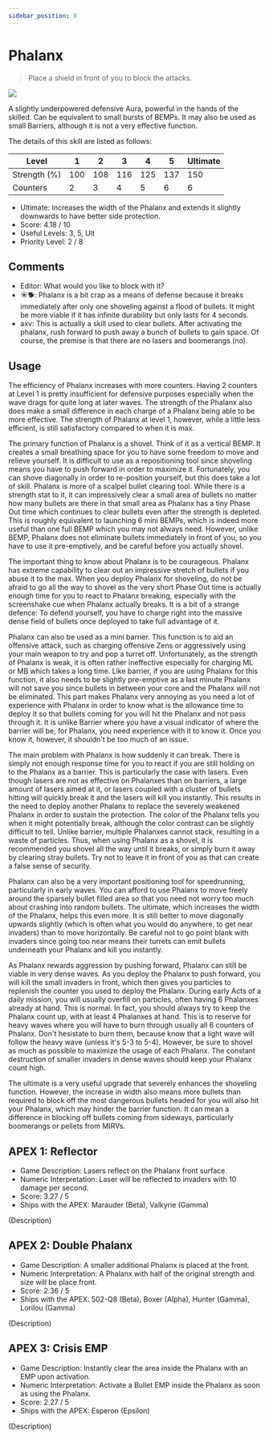 ```yaml
---
sidebar_position: 9
---
```


# Phalanx

> Place a shield in front of you to block the attacks.

<img src="/terms/phalanx.png" style={{zoom:1.25}}/>

A slightly underpowered defensive Aura, powerful in the hands of the skilled. Can be equivalent to small bursts of BEMPs. It may also be used as small Barriers, although it is not a very effective function.

The details of this skill are listed as follows:

| Level        | 1    | 2    | 3    | 4    | 5    | Ultimate |
| ------------ | ---- | ---- | ---- | ---- | ---- | -------- |
| Strength (%) | 100  | 108  | 116  | 125  | 137  | 150      |
| Counters     | 2    | 3    | 4    | 5    | 6    | 6        |

- Ultimate: Increases the width of the Phalanx and extends it slightly downwards to have better side protection.
- Score: 4.18 / 10
- Useful Levels: 3, 5, Ult
- Priority Level: 2 / 8

## Comments

- Editor: What would you like to block with it?
- ☀🐕: Phalanx is a bit crap as a means of defense because it breaks immediately after only one shoveling against a flood of bullets. It might be more viable if it has infinite durability but only lasts for 4 seconds.
- axv: This is actually a skill used to clear bullets. After activating the phalanx, rush forward to push away a bunch of bullets to gain space. Of course, the premise is that there are no lasers and boomerangs (no).

## Usage

The efficiency of Phalanx increases with more counters. Having 2 counters at Level 1 is pretty insufficient for defensive purposes especially when the wave drags for quite long at later waves. The strength of the Phalanx also does make a small difference in each charge of a Phalanx being able to be more effective. The strength of Phalanx at level 1, however, while a little less efficient, is still satisfactory compared to when it is max.

The primary function of Phalanx is a shovel. Think of it as a vertical BEMP. It creates a small breathing space for you to have some freedom to move and relieve yourself. It is difficult to use as a repositioning tool since shoveling means you have to push forward in order to maximize it. Fortunately, you can shove diagonally in order to re-position yourself, but this does take a lot of skill. Phalanx is more of a scalpel bullet clearing tool. While there is a strength stat to it, it can impressively clear a small area of bullets no matter how many bullets are there in that small area as Phalanx has a tiny Phase Out time which continues to clear bullets even after the strength is depleted. This is roughly equivalent to launching 6 mini BEMPs, which is indeed more useful than one full BEMP which you may not always need. However, unlike BEMP, Phalanx does not eliminate bullets immediately in front of you, so you have to use it pre-emptively, and be careful before you actually shovel.

The important thing to know about Phalanx is to be courageous. Phalanx has extreme capability to clear out an impressive stretch of bullets if you abuse it to the max. When you deploy Phalanx for shoveling, do not be afraid to go all the way to shovel as the very short Phase Out time is actually enough time for you to react to Phalanx breaking, especially with the screenshake cue when Phalanx actually breaks. It is a bit of a strange defence: To defend yourself, you have to charge right into the massive dense field of bullets once deployed to take full advantage of it.

Phalanx can also be used as a mini barrier. This function is to aid an offensive attack, such as charging offensive Zens or aggressively using your main weapon to try and pop a turret off. Unfortunately, as the strength of Phalanx is weak, it is often rather ineffective especially for charging ML or MB which takes a long time. Like barrier, if you are using Phalanx for this function, it also needs to be slightly pre-emptive as a last minute Phalanx will not save you since bullets in between your core and the Phalanx will not be eliminated. This part makes Phalanx very annoying as you need a lot of experience with Phalanx in order to know what is the allowance time to deploy it so that bullets coming for you will hit the Phalanx and not pass through it. It is unlike Barrier where you have a visual indicator of where the barrier will be, for Phalanx, you need experience with it to know it. Once you know it, however, it shouldn't be too much of an issue.

The main problem with Phalanx is how suddenly it can break. There is simply not enough response time for you to react if you are still holding on to the Phalanx as a barrier. This is particularly the case with lasers. Even though lasers are not as effective on Phalanxes than on barriers, a large amount of lasers aimed at it, or lasers coupled with a cluster of bullets hitting will quickly break it and the lasers will kill you instantly. This results in the need to deploy another Phalanx to replace the severely weakened Phalanx in order to sustain the protection. The color of the Phalanx tells you when it might potentially break, although the color contrast can be slightly difficult to tell. Unlike barrier, multiple Phalanxes cannot stack, resulting in a waste of particles. Thus, when using Phalanx as a shovel, it is recommended you shovel all the way until it breaks, or simply burn it away by clearing stray bullets. Try not to leave it in front of you as that can create a false sense of security.

Phalanx can also be a very important positioning tool for speedrunning, particularly in early waves. You can afford to use Phalanx to move freely around the sparsely bullet filled area so that you need not worry too much about crashing into random bullets. The ultimate, which increases the width of the Phalanx, helps this even more. It is still better to move diagonally upwards slightly (which is often what you would do anywhere, to get near invaders) than to move horizontally. Be careful not to go point blank with invaders since going too near means their turrets can emit bullets underneath your Phalanx and kill you instantly.

As Phalanx rewards aggression by pushing forward, Phalanx can still be viable in very dense waves. As you deploy the Phalanx to push forward, you will kill the small invaders in front, which then gives you particles to replenish the counter you used to deploy the Phalanx. During early Acts of a daily mission, you will usually overfill on particles, often having 6 Phalanxes already at hand. This is normal. In fact, you should always try to keep the Phalanx count up, with at least 4 Phalanxes at hand. This is to reserve for heavy waves where you will have to burn through usually all 6 counters of Phalanx. Don't hesistate to burn them, because know that a light wave will follow the heavy wave (unless it's 5-3 to 5-4). However, be sure to shovel as much as possible to maximize the usage of each Phalanx. The constant destruction of smaller invaders in dense waves should keep your Phalanx count high.

The ultimate is a very useful upgrade that severely enhances the shoveling function. However, the increase in width also means more bullets than required to block off the most dangerous bullets headed for you will also hit your Phalanx, which may hinder the barrier function. It can mean a difference in blocking off bullets coming from sideways, particularly boomerangs or pellets from MIRVs.

## APEX 1: Reflector

- Game Description: Lasers reflect on the Phalanx front surface.
- Numeric Interpretation: Laser will be reflected to invaders with 10 damage per second.
- Score: 3.27 / 5
- Ships with the APEX: Marauder (Beta), Valkyrie (Gamma)

(Description)

## APEX 2: Double Phalanx

- Game Description: A smaller additional Phalanx is placed at the front.
- Numeric Interpretation: A Phalanx with half of the original strength and size will be place front.
- Score: 2.36 / 5
- Ships with the APEX: 502-Q8 (Beta), Boxer (Alpha), Hunter (Gamma), Lorilou (Gamma)

(Description)

## APEX 3: Crisis EMP

- Game Description: Instantly clear the area inside the Phalanx with an EMP upon activation.
- Numeric Interpretation: Activate a Bullet EMP inside the Phalanx as soon as using the Phalanx.
- Score: 2.27 / 5
- Ships with the APEX: Esperon (Epsilon)

(Description)


